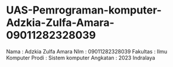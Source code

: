 # UAS-Pemrograman-komputer-Adzkia-Zulfa-Amara-09011282328039
Nama : Adzkia Zulfa Amara
NIm : 09011282328039
Fakultas : Ilmu Komputer
Prodi : Sistem komputer
Angkatan : 2023
Indralaya
